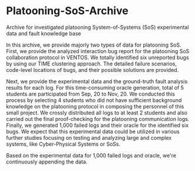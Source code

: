 # Platooning-SoS-Archive
Archive for investigated platooning System-of-Systems (SoS) experimental data and fault knowledge base

In this archive, we provide majorly two types of data for platooning SoS.
First, we provide the analyzed interaction bug report for the platooning SoS collaboration protocol in VENTOS.
We totally identified six unreported bugs by using our TIME clustering approach.
The detailed failure scenarios, code-level locations of bugs, and their possible solutions are provided. 

Next, we provide the experimental data and the ground-truth fault analysis results for each log.
For this time-consuming oracle generation, total of 5 students are participated from Sep, 20 to Nov, 20.
We conducted this process by selecting 4 students who did not have sufficient background knowledge on the platooning protocol in composing the personnel of this small project.
We crossly distributed all logs to at least 2 students and also carried out the final proof-checking for the platooning communication logs.
Finally, we generated 1,000 failed logs and their oracle for the identified six bugs.
We expect that this experimental data could be utilized in various further studies focusing on testing and analyzing large and complex systems, like Cyber-Physical Systems or SoSs.

Based on the experimental data for 1,000 failed logs and oracle, we're continuously appending the data.
